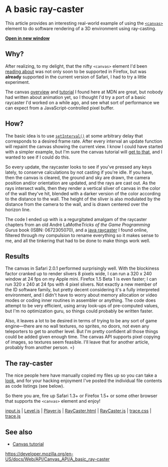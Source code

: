 # A basic ray-caster

This article provides an interesting real-world example of using the [`<canvas>`](https://developer.mozilla.org/en-US/docs/Web/HTML/Element/canvas) element to do software rendering of a 3D environment using ray-casting.

**[Open in new window](https://mdn.github.io/canvas-raycaster/)**

## Why?

After realizing, to my delight, that the nifty `<canvas>` element I'd been [reading about](https://www.whatwg.org/specs/web-apps/current-work/#dynamic) was not only soon to be supported in Firefox, but was **already** supported in the current version of Safari, I had to try a little experiment.

The canvas [overview](../canvas_api) and [tutorial](tutorial) I found here at MDN are great, but nobody had written about animation yet, so I thought I'd try a port of a basic raycaster I'd worked on a while ago, and see what sort of performance we can expect from a JavaScript-controlled pixel buffer.

## How?

The basic idea is to use [`setInterval()`](../windoworworkerglobalscope/setinterval) at some arbitrary delay that corresponds to a desired frame rate. After every interval an update function will repaint the canvas showing the current view. I know I could have started with a simpler example, but I'm sure the canvas tutorial will [get to that](tutorial/basic_animations), and I wanted to see if I could do this.

So every update, the raycaster looks to see if you've pressed any keys lately, to conserve calculations by not casting if you're idle. If you have, then the canvas is cleared, the ground and sky are drawn, the camera position and/or orientation are updated, and the rays are cast out. As the rays intersect walls, then they render a vertical sliver of canvas in the color of the wall they've hit, blended with a darker version of the color according to the distance to the wall. The height of the sliver is also modulated by the distance from the camera to the wall, and is drawn centered over the horizon line.

The code I ended up with is a regurgitated amalgam of the raycaster chapters from an old André LaMothe*Tricks of the Game Programming Gurus* book (<span class="small">ISBN: 0672305070</span>), and a [java raycaster](http://www.shinelife.co.uk/java-maze/) I found online, filtered through my compulsion to rename everything so it makes sense to me, and all the tinkering that had to be done to make things work well.

## Results

The canvas in Safari 2.0.1 performed surprisingly well. With the blockiness factor cranked up to render slivers 8 pixels wide, I can run a 320 x 240 window at 24 fps on my Apple mini. Firefox 1.5 Beta 1 is even faster; I can run 320 x 240 at 24 fps with 4 pixel slivers. Not exactly a new member of the ID software family, but pretty decent considering it's a fully interpreted environment, and I didn't have to worry about memory allocation or video modes or coding inner routines in assembler or anything. The code does attempt to be very efficient, using array look-ups of pre-computed values, but I'm no optimization guru, so things could probably be written faster.

Also, it leaves a lot to be desired in terms of trying to be any sort of game engine—there are no wall textures, no sprites, no doors, not even any teleporters to get to another level. But I'm pretty confident all those things could be added given enough time. The canvas API supports pixel copying of images, so textures seem feasible. I'll leave that for another article, probably from another person. =)

## The ray-caster

The nice people here have manually copied my files up so you can take a [look](https://mdn.github.io/canvas-raycaster/), and for your hacking enjoyment I've posted the individual file contents as code listings (see below).

So there you are, fire up Safari 1.3+ or Firefox 1.5+ or some other browser that supports the `<canvas>` element and enjoy!

<span class="small">[input.js](https://github.com/mdn/canvas-raycaster/blob/master/input.js) | [Level.js](https://github.com/mdn/canvas-raycaster/blob/master/Level.js) | [Player.js](https://github.com/mdn/canvas-raycaster/blob/master/Player.js) | [RayCaster.html](https://github.com/mdn/canvas-raycaster/blob/master/index.html) | [RayCaster.js](https://github.com/mdn/canvas-raycaster/blob/master/RayCaster.js) | [trace.css](https://github.com/mdn/canvas-raycaster/blob/master/trace.css) | [trace.js](https://github.com/mdn/canvas-raycaster/blob/master/trace.js)</span>

## See also

- [Canvas tutorial](tutorial)

<a href="https://developer.mozilla.org/en-US/docs/Web/API/Canvas_API/A_basic_ray-caster" class="_attribution-link">https://developer.mozilla.org/en-US/docs/Web/API/Canvas_API/A_basic_ray-caster</a>
